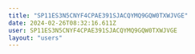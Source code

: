 ```yaml
---
title: "SP11ES3N5CNYF4CPAE391SJACQYMQ9GQW0TXWJVGE"
date: 2024-02-26T08:32:16.611Z
user: SP11ES3N5CNYF4CPAE391SJACQYMQ9GQW0TXWJVGE
layout: "users"
---
```

    
